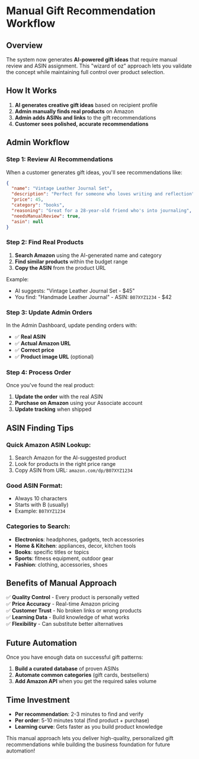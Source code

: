 # Manual Gift Recommendation Workflow

## Overview

The system now generates **AI-powered gift ideas** that require manual review and ASIN assignment. This "wizard of oz" approach lets you validate the concept while maintaining full control over product selection.

## How It Works

1. **AI generates creative gift ideas** based on recipient profile
2. **Admin manually finds real products** on Amazon 
3. **Admin adds ASINs and links** to the gift recommendations
4. **Customer sees polished, accurate recommendations**

## Admin Workflow

### Step 1: Review AI Recommendations

When a customer generates gift ideas, you'll see recommendations like:
```json
{
  "name": "Vintage Leather Journal Set",
  "description": "Perfect for someone who loves writing and reflection",
  "price": 45,
  "category": "books",
  "reasoning": "Great for a 28-year-old friend who's into journaling",
  "needsManualReview": true,
  "asin": null
}
```

### Step 2: Find Real Products

1. **Search Amazon** using the AI-generated name and category
2. **Find similar products** within the budget range
3. **Copy the ASIN** from the product URL

Example:
- AI suggests: "Vintage Leather Journal Set - $45"
- You find: "Handmade Leather Journal" - ASIN: `B07XYZ1234` - $42

### Step 3: Update Admin Orders

In the Admin Dashboard, update pending orders with:
- ✅ **Real ASIN** 
- ✅ **Actual Amazon URL**
- ✅ **Correct price**
- ✅ **Product image URL** (optional)

### Step 4: Process Order

Once you've found the real product:
1. **Update the order** with the real ASIN
2. **Purchase on Amazon** using your Associate account
3. **Update tracking** when shipped

## ASIN Finding Tips

### Quick Amazon ASIN Lookup:
1. Search Amazon for the AI-suggested product
2. Look for products in the right price range
3. Copy ASIN from URL: `amazon.com/dp/B07XYZ1234`

### Good ASIN Format:
- Always 10 characters
- Starts with B (usually)
- Example: `B07XYZ1234`

### Categories to Search:
- **Electronics**: headphones, gadgets, tech accessories
- **Home & Kitchen**: appliances, decor, kitchen tools  
- **Books**: specific titles or topics
- **Sports**: fitness equipment, outdoor gear
- **Fashion**: clothing, accessories, shoes

## Benefits of Manual Approach

✅ **Quality Control** - Every product is personally vetted  
✅ **Price Accuracy** - Real-time Amazon pricing  
✅ **Customer Trust** - No broken links or wrong products  
✅ **Learning Data** - Build knowledge of what works  
✅ **Flexibility** - Can substitute better alternatives  

## Future Automation

Once you have enough data on successful gift patterns:
1. **Build a curated database** of proven ASINs
2. **Automate common categories** (gift cards, bestsellers)
3. **Add Amazon API** when you get the required sales volume

## Time Investment

- **Per recommendation**: 2-3 minutes to find and verify
- **Per order**: 5-10 minutes total (find product + purchase)
- **Learning curve**: Gets faster as you build product knowledge

This manual approach lets you deliver high-quality, personalized gift recommendations while building the business foundation for future automation! 